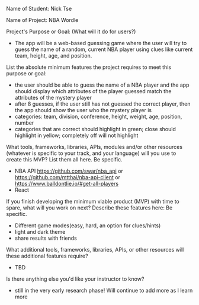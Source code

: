 Name of Student: Nick Tse

Name of Project: NBA Wordle

Project's Purpose or Goal: (What will it do for users?) 
* The app will be a web-based guessing game where the user will try to guess the name of a random, current NBA player using clues like current team, height, age, and position.

List the absolute minimum features the project requires to meet this purpose or goal:
* the user should be able to guess the name of a NBA player and the app should display which attributes of the player guessed match the attributes of the mystery player
* after 8 guesses, if the user still has not guessed the correct player, then the app should show the user who the mystery player is
* categories: team, division, conference, height, weight, age, position, number
* categories that are correct should highlight in green; close should highlight in yellow; completely off will not highlight

What tools, frameworks, libraries, APIs, modules and/or other resources (whatever is specific to your track, and your language) will you use to create this MVP? List them all here. Be specific.
* NBA API https://github.com/swar/nba_api or https://github.com/mtthai/nba-api-client or https://www.balldontlie.io/#get-all-players
* React

If you finish developing the minimum viable product (MVP) with time to spare, what will you work on next? Describe these features here: Be specific.
* Different game modes(easy, hard, an option for clues/hints)
* light and dark theme
* share results with friends

What additional tools, frameworks, libraries, APIs, or other resources will these additional features require?
* TBD

Is there anything else you'd like your instructor to know?
* still in the very early research phase! Will continue to add more as I learn more